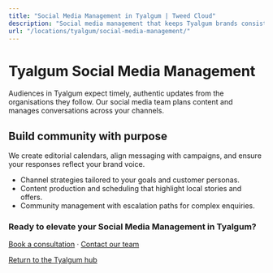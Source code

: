 ```yaml
---
title: "Social Media Management in Tyalgum | Tweed Cloud"
description: "Social media management that keeps Tyalgum brands consistent and engaging."
url: "/locations/tyalgum/social-media-management/"
---
```


# Tyalgum Social Media Management

Audiences in Tyalgum expect timely, authentic updates from the organisations they follow. Our social media team plans content and manages conversations across your channels.

## Build community with purpose

We create editorial calendars, align messaging with campaigns, and ensure your responses reflect your brand voice.

- Channel strategies tailored to your goals and customer personas.
- Content production and scheduling that highlight local stories and offers.
- Community management with escalation paths for complex enquiries.

### Ready to elevate your Social Media Management in Tyalgum?

[Book a consultation](/consultation/) · [Contact our team](/contact/)

[Return to the Tyalgum hub](/locations/tyalgum/)
